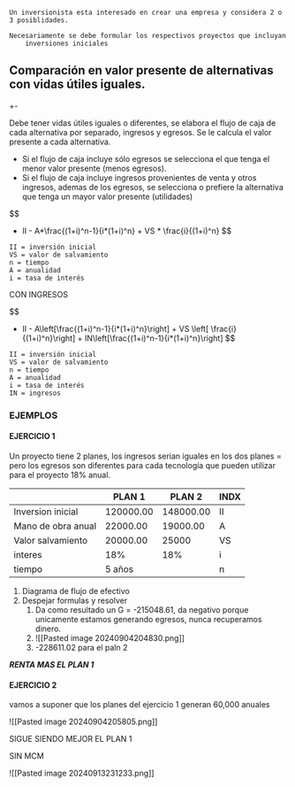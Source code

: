 ```

Un inversionista esta interesado en crear una empresa y considera 2 o 3 posiblidades.

Necesariamente se debe formular los respectivos proyectos que incluyan
	inversiones iniciales

```

## Comparación en valor presente de alternativas con vidas útiles iguales.

+-

Debe tener vidas útiles iguales o diferentes, se elabora el flujo de caja de cada alternativa por separado, ingresos y egresos.
Se le calcula el valor presente a cada alternativa.

- Si el flujo de caja incluye sólo egresos se selecciona el que tenga el menor valor presente (menos egresos).
- Si el flujo de caja incluye ingresos provenientes de venta y otros ingresos, ademas de los egresos, se selecciona o prefiere la alternativa que tenga un mayor valor presente (utilidades)

$$
- II - A*\frac{(1+i)^n-1}{i*(1+i)^n} + VS * \frac{i}{(1+i)^n}
$$
```
II = inversión inicial
VS = valor de salvamiento
n = tiempo
A = anualidad
i = tasa de interés
```


CON INGRESOS

$$
- II - A\left[\frac{(1+i)^n-1}{i*(1+i)^n}\right] + VS \left[ \frac{i}{(1+i)^n}\right] + IN\left[\frac{(1+i)^n-1}{i*(1+i)^n}\right]
$$
```
II = inversión inicial
VS = valor de salvamiento
n = tiempo
A = anualidad
i = tasa de interés
IN = ingresos
```


### EJEMPLOS

#### EJERCICIO 1

Un proyecto tiene 2 planes, los ingresos serian iguales en los dos planes = pero los egresos son diferentes para cada tecnología que pueden utilizar para el proyecto 18% anual. 

|                    | PLAN 1    | PLAN 2    | INDX |
| ------------------ | --------- | --------- | ---- |
| Inversion inicial  | 120000.00 | 148000.00 | II   |
| Mano de obra anual | 22000.00  | 19000.00  | A    |
| Valor salvamiento  | 20000.00  | 25000     | VS   |
| interes            | 18%       | 18%       | i    |
| tiempo             | 5 años    |           | n    |

1. Diagrama de flujo de efectivo
2. Despejar formulas y resolver
	1. Da como resultado un G = -215048.61, da negativo porque unicamente estamos generando egresos, nunca recuperamos dinero.
	2. ![[Pasted image 20240904204830.png]]
	3. -228611.02 para el paln 2

_**RENTA MAS EL PLAN 1**_

####  EJERCICIO 2

vamos a suponer que los planes del ejercicio 1 generan 60,000 anuales

![[Pasted image 20240904205805.png]]

SIGUE SIENDO MEJOR EL PLAN 1


SIN MCM

![[Pasted image 20240913231233.png]]